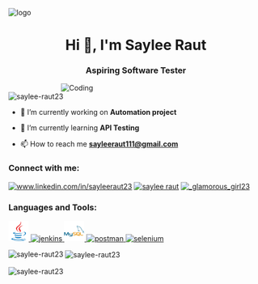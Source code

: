 ![logo](https://github.com/Saylee-Raut23/Saylee-Raut23/blob/main/Github%20banner.png)
<h1 align="center">Hi 👋, I'm Saylee Raut</h1>
<h3 align="center">Aspiring Software Tester</h3>
<img align="right" alt="Coding" width="400" src="https://cdn.dribbble.com/users/1364029/screenshots/16093268/media/68e82a7fb4904614a9066d6b540c14b2.gif">

<p align="left"> <img src="https://komarev.com/ghpvc/?username=saylee-raut23&label=Profile%20views&color=0e75b6&style=flat" alt="saylee-raut23" /> </p>

- 🔭 I’m currently working on **Automation project**

- 🌱 I’m currently learning **API Testing**

- 📫 How to reach me **sayleeraut111@gmail.com**

<h3 align="left">Connect with me:</h3>
<p align="left">
<a href="https://linkedin.com/in/www.linkedin.com/in/sayleeraut23" target="blank"><img align="center" src="https://raw.githubusercontent.com/rahuldkjain/github-profile-readme-generator/master/src/images/icons/Social/linked-in-alt.svg" alt="www.linkedin.com/in/sayleeraut23" height="30" width="40" /></a>
<a href="https://fb.com/saylee raut" target="blank"><img align="center" src="https://raw.githubusercontent.com/rahuldkjain/github-profile-readme-generator/master/src/images/icons/Social/facebook.svg" alt="saylee raut" height="30" width="40" /></a>
<a href="https://instagram.com/_glamorous_girl23" target="blank"><img align="center" src="https://raw.githubusercontent.com/rahuldkjain/github-profile-readme-generator/master/src/images/icons/Social/instagram.svg" alt="_glamorous_girl23" height="30" width="40" /></a>
</p>

<h3 align="left">Languages and Tools:</h3>
<p align="left"> <a href="https://www.java.com" target="_blank" rel="noreferrer"> <img src="https://raw.githubusercontent.com/devicons/devicon/master/icons/java/java-original.svg" alt="java" width="40" height="40"/> </a> <a href="https://www.jenkins.io" target="_blank" rel="noreferrer"> <img src="https://www.vectorlogo.zone/logos/jenkins/jenkins-icon.svg" alt="jenkins" width="40" height="40"/> </a> <a href="https://www.mysql.com/" target="_blank" rel="noreferrer"> <img src="https://raw.githubusercontent.com/devicons/devicon/master/icons/mysql/mysql-original-wordmark.svg" alt="mysql" width="40" height="40"/> </a> <a href="https://postman.com" target="_blank" rel="noreferrer"> <img src="https://www.vectorlogo.zone/logos/getpostman/getpostman-icon.svg" alt="postman" width="40" height="40"/> </a> <a href="https://www.selenium.dev" target="_blank" rel="noreferrer"> <img src="https://raw.githubusercontent.com/detain/svg-logos/780f25886640cef088af994181646db2f6b1a3f8/svg/selenium-logo.svg" alt="selenium" width="40" height="40"/> </a> </p>

<p><img align="left" src="https://github-readme-stats.vercel.app/api/top-langs?username=saylee-raut23&show_icons=true&locale=en&layout=compact" alt="saylee-raut23" /></p>

<p>&nbsp;<img align="center" src="https://github-readme-stats.vercel.app/api?username=saylee-raut23&show_icons=true&locale=en" alt="saylee-raut23" /></p>

<p><img align="center" src="https://github-readme-streak-stats.herokuapp.com/?user=saylee-raut23&" alt="saylee-raut23" /></p>
